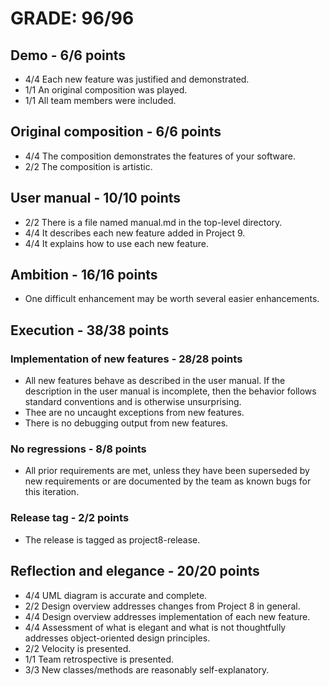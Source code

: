 # GRADE: 96/96 

## Demo - 6/6 points
* 4/4 Each new feature was justified and demonstrated.
* 1/1 An original composition was played.
* 1/1 All team members were included.

## Original composition - 6/6 points
* 4/4 The composition demonstrates the features of your software.
* 2/2 The composition is artistic.

## User manual - 10/10 points
* 2/2 There is a file named manual.md in the top-level directory.
* 4/4 It describes each new feature added in Project 9.
* 4/4 It explains how to use each new feature.

## Ambition - 16/16 points
* One difficult enhancement may be worth several easier enhancements.

## Execution -  38/38 points

### Implementation of new features - 28/28 points
* All new features behave as described in the user manual.  If the description in the user manual is incomplete, then the behavior follows standard conventions and is otherwise unsurprising.
* Thee are no uncaught exceptions from new features.
* There is no debugging output from new features.

### No regressions - 8/8 points
* All prior requirements are met, unless they have been superseded by new requirements or are documented by the team as known bugs for this iteration.

### Release tag - 2/2 points
* The release is tagged as project8-release.

## Reflection and elegance - 20/20 points

* 4/4 UML diagram is accurate and complete.
* 2/2 Design overview addresses changes from Project 8 in general.
* 4/4 Design overview addresses implementation of each new feature.
* 4/4 Assessment of what is elegant and what is not thoughtfully addresses object-oriented design principles.
* 2/2 Velocity is presented. 
* 1/1 Team retrospective is presented.
* 3/3 New classes/methods are reasonably self-explanatory.
